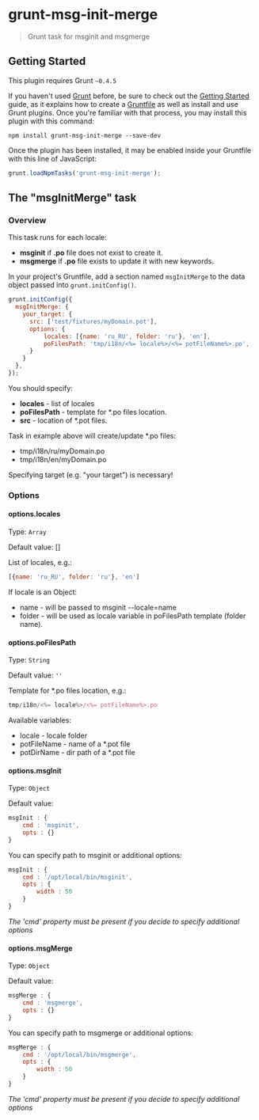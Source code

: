 # grunt-msg-init-merge

> Grunt task for msginit and msgmerge

## Getting Started
This plugin requires Grunt `~0.4.5`

If you haven't used [Grunt](http://gruntjs.com/) before, be sure to check out the [Getting Started](http://gruntjs.com/getting-started) guide, as it explains how to create a [Gruntfile](http://gruntjs.com/sample-gruntfile) as well as install and use Grunt plugins. Once you're familiar with that process, you may install this plugin with this command:

```shell
npm install grunt-msg-init-merge --save-dev
```

Once the plugin has been installed, it may be enabled inside your Gruntfile with this line of JavaScript:

```js
grunt.loadNpmTasks('grunt-msg-init-merge');
```

## The "msgInitMerge" task

### Overview
This task runs for each locale:
* **msginit** if **.po** file does not exist to create it.
* **msgmerge** if **.po** file exists to update it with new keywords.

In your project's Gruntfile, add a section named `msgInitMerge` to the data object passed into `grunt.initConfig()`.

```js
grunt.initConfig({
  msgInitMerge: {
    your_target: {
      src: ['test/fixtures/myDomain.pot'],
      options: {
          locales: [{name: 'ru_RU', folder: 'ru'}, 'en'],
          poFilesPath: 'tmp/i18n/<%= locale%>/<%= potFileName%>.po',
      }
    }
  },
});
```

You should specify:
* **locales** - list of locales
* **poFilesPath** -  template for *.po files location.
* **src** - location of *.pot files.

Task in example above will create/update *.po files:
* tmp/i18n/ru/myDomain.po
* tmp/i18n/en/myDomain.po

Specifying target (e.g. "your target") is necessary!

### Options

#### options.locales
Type: `Array`

Default value: []

List of locales, e.g.:
```js
[{name: 'ru_RU', folder: 'ru'}, 'en']
```

If locale is an Object:
* name - will be passed to msginit --locale=name
* folder - will be used as locale variable in poFilesPath template (folder name).

#### options.poFilesPath
Type: `String`

Default value: `''`

Template for *.po files location, e.g.:
```js
tmp/i18n/<%= locale%>/<%= potFileName%>.po
```
Available variables:
* locale - locale folder
* potFileName - name of a *.pot file
* potDirName - dir path of a *.pot file

#### options.msgInit
Type: `Object`

Default value:
```js
msgInit : {
    cmd : 'msginit',
    opts : {}
}
```

You can specify path to msginit or additional options:
```js
msgInit : {
    cmd : '/opt/local/bin/msginit',
    opts : {
        width : 50
    }
}
```

*The 'cmd' property must be present if you decide to specify additional options*

#### options.msgMerge
Type: `Object`

Default value:
```js
msgMerge : {
    cmd : 'msgmerge',
    opts : {}
}
```

You can specify path to msgmerge or additional options:
```js
msgMerge : {
    cmd : '/opt/local/bin/msgmerge',
    opts : {
        width : 50
    }
}
```
*The 'cmd' property must be present if you decide to specify additional options*
